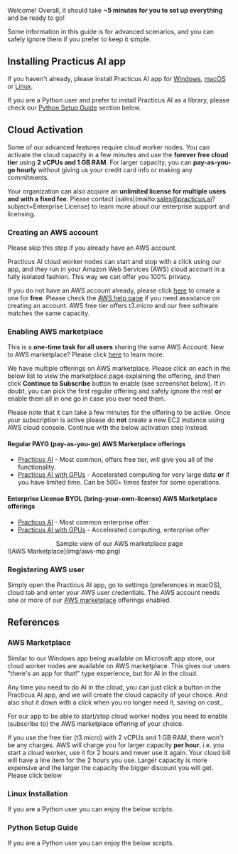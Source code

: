 Welcome! Overall, it should take **~5 minutes for you to set up everything** and be ready to go!

Some information in this guide is for advanced scenarios, and you can safely ignore them if you prefer to keep it simple. 

## Installing Practicus AI app

If you haven't already, please install Practicus AI app for [Windows](https://www.microsoft.com/en-us/p/practicus-ai/9p9f4hvkvcqg), [macOS](https://github.com/practicusai/app/releases/download/latest/practicus.pkg) or [Linux](#linux-installation).  

If you are a Python user and prefer to install Practicus AI as a library, please check our [Python Setup Guide](#python-setup-guide) section below. 

## Cloud Activation

Some of our advanced features require cloud worker nodes. You can activate the cloud capacity in a few minutes and use the **forever free cloud tier** using **2 vCPUs and 1 GB RAM**. For larger capacity, you can **pay-as-you-go hourly** without giving us your credit card info or making any commitments. 

Your organization can also acquire an **unlimited license for multiple users and with a fixed fee**. Please contact [sales](mailto:sales@practicus.ai?subject=Enterprise License) to learn more about our enterprise support and licensing.

### Creating an AWS account

Please skip this step if you already have an AWS account.

Practicus AI cloud worker nodes can start and stop with a click using our app, and they run in your Amazon Web Services (AWS) cloud account in a fully isolated fashion. This way we can offer you 100% privacy. 

If you do not have an AWS account already, please click <a href="https://aws.amazon.com/" target="_blank">here</a> to create a one for **free**. Please check the <a href="https://aws.amazon.com/premiumsupport/knowledge-center/create-and-activate-aws-account/" target="_blank">AWS help page</a> if you need assistance on creating an account. AWS free tier offers t3.micro and our free software matches the same capacity.

### Enabling AWS marketplace

This is a **one-time task for all users** sharing the same AWS Account. New to AWS marketplace? Please click [here](#aws-marketplace) to learn more. 

We have multiple offerings on AWS marketplace. Please click on each in the below list to view the marketplace page explaining the offering, and then click **Continue to Subscribe** button to enable (see screenshot below). If in doubt, you can pick the first regular offering and safely ignore the rest **or** enable them all in one go in case you ever need them.  

Please note that it can take a few minutes for the offering to be active. Once your subscription is active please do **not** create a new EC2 instance using AWS cloud console. Continue with the below activation step instead.   

#### Regular PAYG (pay-as-you-go) AWS Marketplace offerings

- <a href="https://aws.amazon.com/marketplace/pp?sku=92p0y3k5wuzzfhi71lmcigl5q" target="_blank">Practicus AI</a> - Most common, offers free tier, will give you all of the functionality.
- <a href="https://aws.amazon.com/marketplace/pp?sku=84fu9xjxpikj0pw37w8zchum" target="_blank">Practicus AI with GPUs</a> - Accelerated computing for very large data **or** if you have limited time. Can be 500+ times faster for some operations. 

#### Enterprise License BYOL (bring-your-own-license) AWS Marketplace offerings
- <a href="https://aws.amazon.com/marketplace/pp?sku=5imq5zmm3najdjy989wuoytjo" target="_blank">Practicus AI</a> - Most common enterprise offer
- <a href="https://aws.amazon.com/marketplace/pp?sku=3o0d18rnipiqy9isz9aw1fsrv" target="_blank" rel="noopener">Practicus AI with GPUs</a> - Accelerated computing, enterprise offer


<div style="text-align: center;">Sample view of our AWS marketplace page</div>
![AWS Marketplace](img/aws-mp.png)

### Registering AWS user 

Simply open the Practicus AI app, go to settings (preferences in macOS), cloud tab and enter your AWS user credentials. The AWS account needs one or more of our [AWS marketplace](#enabling-aws-marketplace) offerings enabled. 


## References

### AWS Marketplace

Similar to our Windows app being available on Microsoft app store, our cloud worker nodes are available on AWS marketplace. This gives our users "there's an app for that!" type experience, but for AI in the cloud. 

Any time you need to do AI in the cloud, you can just click a button in the Practicus AI app, and we will create the cloud capacity of your choice. And also shut it down with a click when you no longer need it, saving on cost.,

For our app to be able to start/stop cloud worker nodes you need to enable (subscribe to) the AWS marketplace offering of your choice. 

If you use the free tier (t3.micro) with 2 vCPUs and 1 GB RAM, there won't be any charges. 
AWS will charge you for larger capacity **per hour.** i.e. you start a cloud worker, use it for 2 hours and never use it again. Your cloud bill will have a line item for the 2 hours you use. Larger capacity is more expensive and the larger the capacity the bigger discount you will get. Please click below 

### Linux Installation
If you are a Python user you can enjoy the below scripts.  


### Python Setup Guide
If you are a Python user you can enjoy the below scripts.  

